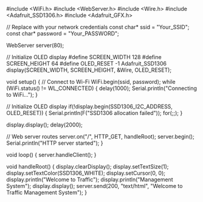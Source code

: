 #include <WiFi.h>
#include <WebServer.h>
#include <Wire.h>
#include <Adafruit_SSD1306.h>
#include <Adafruit_GFX.h>

// Replace with your network credentials
const char* ssid = "Your_SSID";
const char* password = "Your_PASSWORD";

WebServer server(80);

// Initialize OLED display
#define SCREEN_WIDTH 128
#define SCREEN_HEIGHT 64
#define OLED_RESET    -1
Adafruit_SSD1306 display(SCREEN_WIDTH, SCREEN_HEIGHT, &Wire, OLED_RESET);

void setup() {
  // Connect to Wi-Fi
  WiFi.begin(ssid, password);
  while (WiFi.status() != WL_CONNECTED) {
    delay(1000);
    Serial.println("Connecting to WiFi...");
  }

  // Initialize OLED display
  if(!display.begin(SSD1306_I2C_ADDRESS, OLED_RESET)) {
    Serial.println(F("SSD1306 allocation failed"));
    for(;;);
  }

  display.display();
  delay(2000);

  // Web server routes
  server.on("/", HTTP_GET, handleRoot);
  server.begin();
  Serial.println("HTTP server started");
}

void loop() {
  server.handleClient();
}

void handleRoot() {
  display.clearDisplay();
  display.setTextSize(1);
  display.setTextColor(SSD1306_WHITE);
  display.setCursor(0, 0);
  display.println("Welcome to Traffic");
  display.println("Management System");
  display.display();
  server.send(200, "text/html", "Welcome to Traffic Management System");
}
